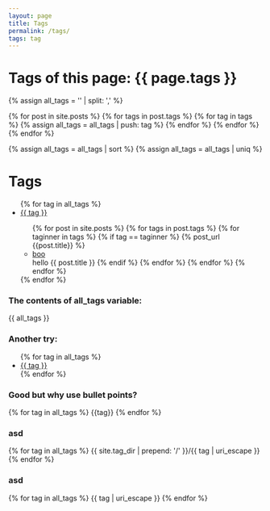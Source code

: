 ```yaml
---
layout: page
title: Tags
permalink: /tags/
tags: tag
---
```


<h1>Tags of this page: {{ page.tags }}</h1>

{% assign all_tags = '' | split: ',' %}

{% for post in site.posts %}
    {% for tags in post.tags %}
        {% for tag in tags %}
            {% assign all_tags = all_tags | push: tag %}
        {% endfor %}
    {% endfor %}
{% endfor %}

{% assign all_tags = all_tags | sort %}
{% assign all_tags = all_tags | uniq %}



<h1>Tags</h1>

<ul class="tag-list">
    {% for tag in all_tags %}
        <li><a href="{{ site.tag_dir | prepend: '/' }}/{{ tag | uri_escape }}">{{ tag }}</a></li>
        <ul class="posts-per-tag">
        {% for post in site.posts %}
            {% for tags in post.tags %}
                {% for taginner in tags %}
                  {% if tag == taginner %}
                    {% post_url {{post.title}} %}
                  <li><a href="https://github.io/hyrtsi">boo</a></li>
                  hello {{ post.title }}
                  {% endif %}
                {% endfor %}
            {% endfor %}
        {% endfor %}
        </ul>
    {% endfor %}
</ul>



<h3>The contents of all_tags variable:</h3>

{{ all_tags }}

<h3>Another try:</h3>

<ul class="tag-list">
    {% for tag in all_tags %}
        <li><a href="{{ site.tag_dir | prepend: '/' }}/{{ tag | uri_escape }}">{{ tag }}</a></li>
    {% endfor %}
</ul>

<h3>Good but why use bullet points?</h3>
{% for tag in all_tags %}
{{tag}}
{% endfor %}

<h3>asd</h3>
{% for tag in all_tags %}
{{ site.tag_dir | prepend: '/' }}/{{ tag | uri_escape }}
{% endfor %}

<h3>asd</h3>
{% for tag in all_tags %}
{{ tag | uri_escape }}
{% endfor %}

